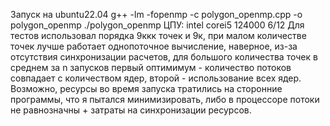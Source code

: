 Запуск на ubuntu22.04 g++ -lm -fopenmp -c polygon_openmp.cpp -o polygon_openmp ./polygon_openmp
ЦПУ: intel corei5 124000 6/12
Для тестов использовал порядка 9ккк точек и 9к, при малом количестве точек лучше работает однопоточное вычисление, наверное, из-за отсутствия синхронизации расчетов, для большого количества точек в среднем за n запусков первый оптимимум - количество потоков совпадает с количеством ядер, второй - использование всех ядер. Возможно, ресурсы во время запуска тратились на сторонние программы, что я пытался минимизировать, либо в процессоре потоки не равнозначны + затраты на синхронизации ресурсов.
